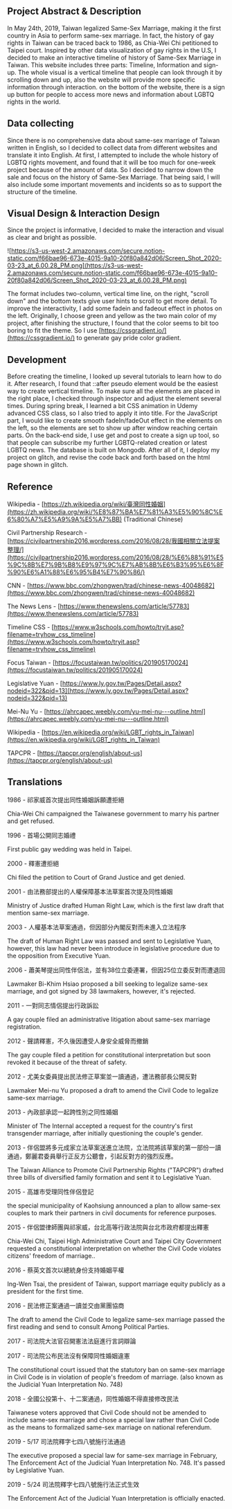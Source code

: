 ## Project Abstract & Description

In May 24th, 2019, Taiwan legalized Same-Sex Marriage, making it the first country in Asia to perform same-sex marriage. In fact, the history of gay rights in Taiwan can be traced back to 1986, as Chia-Wei Chi petitioned to Taipei court. Inspired by other data visualization of gay rights in the U.S, I decided to make an interactive timeline of history of Same-Sex Marriage in Taiwan. This website includes three parts: Timeline, Information and sign-up. The whole visual is a vertical timeline that people can look through it by scrolling down and up, also the website will provide more specific information through interaction. on the bottom of the website, there is a sign up button for people to access more news and information about LGBTQ rights in the world.

## Data collecting

Since there is no comprehensive data about same-sex marriage of Taiwan written in English, so I decided to collect data from different websites and translate it into English. At first, I attempted to include the whole history of LGBTQ rights movement, and found that it will be too much for one-week project because of the amount of data. So I decided to narrow down the sale and focus on the history of Same-Sex Marriage. That being said, I will also include some important movements and incidents so as to support the structure of the timeline.

## Visual Design & Interaction Design

Since the project is informative, I decided to make the interaction and visual as clear and bright as possible.  

![https://s3-us-west-2.amazonaws.com/secure.notion-static.com/f66bae96-673e-4015-9a10-20f80a842d06/Screen_Shot_2020-03-23_at_6.00.28_PM.png](https://s3-us-west-2.amazonaws.com/secure.notion-static.com/f66bae96-673e-4015-9a10-20f80a842d06/Screen_Shot_2020-03-23_at_6.00.28_PM.png)

The format includes two-column, vertical time line, on the right, "scroll down" and the bottom texts give user hints to scroll to get more detail. To improve the interactivity, I add some fadein and fadeout effect in photos on the left. Originally, I choose green and yellow as the two main color of my project, after finishing the structure, I found that the color seems to bit too boring to fit the theme. So I use [https://cssgradient.io/](https://cssgradient.io/) to generate gay pride color gradient. 

## Development

Before creating the timeline, I looked up several tutorials to learn how to do it. After research, I found that ::after pseudo element would be the easiest way to create vertical timeline. To make sure all the elements are placed in the right place, I checked through inspector and adjust the element several times. During spring break, I learned a bit CSS animation in Udemy advanced CSS class, so I also tried to apply it into title. For the JavaScript part, I would like to create smooth fadeIn/fadeOut effect in the elements on the left, so the elements are set to show up after window reaching certain parts. On the back-end side, I use get and post to create a sign up tool, so that people can subscribe my further LGBTQ-related creation or latest LGBTQ news. The database is built on Mongodb. After all of it, I deploy my project on glitch, and revise the code back and forth based on the html page shown in glitch.

## Reference

Wikipedia - [https://zh.wikipedia.org/wiki/臺灣同性婚姻](https://zh.wikipedia.org/wiki/%E8%87%BA%E7%81%A3%E5%90%8C%E6%80%A7%E5%A9%9A%E5%A7%BB) (Traditional Chinese)

Civil Partnership Research - [https://civilpartnership2016.wordpress.com/2016/08/28/我國相關立法提案整理/](https://civilpartnership2016.wordpress.com/2016/08/28/%E6%88%91%E5%9C%8B%E7%9B%B8%E9%97%9C%E7%AB%8B%E6%B3%95%E6%8F%90%E6%A1%88%E6%95%B4%E7%90%86/)

CNN - [https://www.bbc.com/zhongwen/trad/chinese-news-40048682](https://www.bbc.com/zhongwen/trad/chinese-news-40048682)

The News Lens - [https://www.thenewslens.com/article/57783](https://www.thenewslens.com/article/57783)

Timeline CSS - [https://www.w3schools.com/howto/tryit.asp?filename=tryhow_css_timeline](https://www.w3schools.com/howto/tryit.asp?filename=tryhow_css_timeline)

Focus Taiwan - [https://focustaiwan.tw/politics/201905170024](https://focustaiwan.tw/politics/201905170024)

Legislative Yuan - [https://www.ly.gov.tw/Pages/Detail.aspx?nodeid=322&pid=13](https://www.ly.gov.tw/Pages/Detail.aspx?nodeid=322&pid=13)

Mei-Nu Yu - [https://ahrcapec.weebly.com/yu-mei-nu---outline.html](https://ahrcapec.weebly.com/yu-mei-nu---outline.html)

Wikipedia - [https://en.wikipedia.org/wiki/LGBT_rights_in_Taiwan](https://en.wikipedia.org/wiki/LGBT_rights_in_Taiwan)

TAPCPR - [https://tapcpr.org/english/about-us](https://tapcpr.org/english/about-us)

## Translations

1986 - 祁家威首次提出同性婚姻訴願遭拒絕

Chia-Wei Chi campaigned the Taiwanese government to marry his partner and get refused.

1996 - 首場公開同志婚禮

First public gay wedding was held in Taipei.

2000 - 釋憲遭拒絕

Chi filed the petition to Court of Grand Justice and get denied.

2001 - 由法務部提出的人權保障基本法草案首次提及同性婚姻

Ministry of Justice drafted Human Right Law, which is the first law draft that mention same-sex marriage.

2003 - 人權基本法草案通過，但因部分內閣反對而未進入立法程序

The draft of Human Right Law was passed and sent to Legislative Yuan, however, this law had never been introduce in legislative procedure due to the opposition from Executive Yuan.

2006 - 蕭美琴提出同性伴侶法，並有38位立委連署，但因25位立委反對而遭退回

Lawmaker Bi-Khim Hsiao proposed a bill seeking to legalize same-sex marriage, and got signed by 38 lawmakers, however, it's rejected.

2011 - 一對同志情侶提出行政訴訟

A gay couple filed an administrative litigation about same-sex marriage registration.

2012 - 聲請釋憲，不久後因遭受人身安全威脅而撤銷

The gay couple filed a petition for constitutional interpretation but soon revoked it because of the  threat of safety.

2012 - 尤美女委員提出民法修正草案並一讀通過，遭法務部長公開反對

Lawmaker Mei-nu Yu proposed a draft to amend the Civil Code to legalize same-sex marriage.

2013 - 內政部承認一起跨性別之同性婚姻

Minister of The Internal accepted a request for the country's first transgender marriage, after initially questioning the couple's gender.

2013 - 伴侶盟將多元成家立法草案送進立法院，立法院將該草案的第一部份一讀通過，鄭麗君委員舉行正反方公聽會，引起反對方的強烈反應。

The Taiwan Alliance to Promote Civil Partnership Rights ("TAPCPR") drafted three bills of diversified family formation and sent it to Legislative Yuan.

2015 - 高雄市受理同性伴侶登記

the special municipality of Kaohsiung announced a plan to allow same-sex couples to mark their partners in civil documents for reference purposes.

2015 - 伴侶盟律師團與祁家威，台北高等行政法院與台北市政府都提出釋憲

Chia-Wei Chi, Taipei High Administrative Court and Taipei City Government requested a constitutional interpretation on whether the Civil Code violates citizens' freedom of marriage..

2016 - 蔡英文首次以總統身份支持婚姻平權

Ing-Wen Tsai, the president of Taiwan, support marriage equity publicly as a president for the first time. 

2016 - 民法修正案通過一讀並交由黨團協商

The draft to amend the Civil Code to legalize same-sex marriage passed the first reading and send to consult Among Political Parties.

2017 - 司法院大法官召開憲法法庭進行言詞辯論

2017 - 司法院公布民法沒有保障同性婚姻違憲

The constitutional court issued that the statutory ban on same-sex marriage in Civil Code is in violation of people's freedom of marriage. (also known as the Judicial Yuan Interpretation No. 748)

2018 - 全國公投第十、十二案通過，同性婚姻不得直接修改民法

Taiwanese voters approved that Civil Code should not be amended to include same-sex marriage and chose a special law rather than Civil Code as the means to formalized same-sex marriage on national referendum.

2019 - 5/17 司法院釋字七四八號施行法通過

The executive proposed a special law for same-sex marriage in February, The Enforcement Act of the Judicial Yuan Interpretation No. 748. It's passed by Legislative Yuan.

2019 - 5/24 司法院釋字七四八號施行法正式生效

The Enforcement Act of the Judicial Yuan Interpretation is officially enacted.